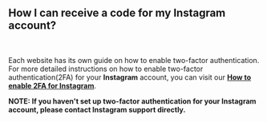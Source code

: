 <!-- 
---
title: FIXME 017
--- 
-->

## **How I can receive a code for my Instagram account?**

<br />

Each website has its own guide on how to enable two-factor authentication. For more detailed instructions on how to enable two-factor authentication(2FA) for your **Instagram** account, you can visit our [**How to enable 2FA for Instagram**](https://authenticator.2stable.com/2fa-guides/instagram/).

**NOTE: If you haven't set up two-factor authentication for your Instagram account, please contact Instagram support directly.**
